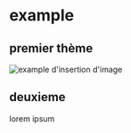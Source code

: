 # example

## premier thème

![example d'insertion d'image](Diagramme/diagramme-de-contexte.png)

## deuxieme

lorem ipsum
